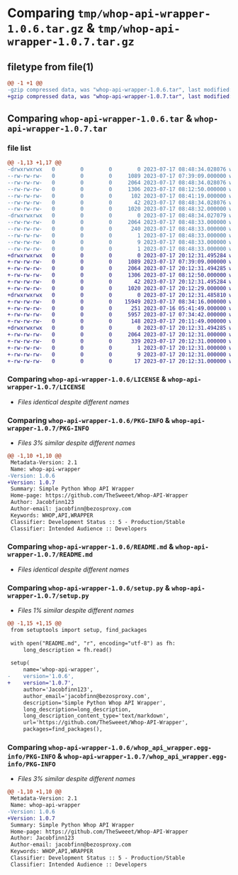 # Comparing `tmp/whop-api-wrapper-1.0.6.tar.gz` & `tmp/whop-api-wrapper-1.0.7.tar.gz`

## filetype from file(1)

```diff
@@ -1 +1 @@
-gzip compressed data, was "whop-api-wrapper-1.0.6.tar", last modified: Mon Jul 17 08:48:34 2023, max compression
+gzip compressed data, was "whop-api-wrapper-1.0.7.tar", last modified: Mon Jul 17 20:12:31 2023, max compression
```

## Comparing `whop-api-wrapper-1.0.6.tar` & `whop-api-wrapper-1.0.7.tar`

### file list

```diff
@@ -1,13 +1,17 @@
-drwxrwxrwx   0        0        0        0 2023-07-17 08:48:34.028076 whop-api-wrapper-1.0.6/
--rw-rw-rw-   0        0        0     1089 2023-07-17 07:39:09.000000 whop-api-wrapper-1.0.6/LICENSE
--rw-rw-rw-   0        0        0     2064 2023-07-17 08:48:34.028076 whop-api-wrapper-1.0.6/PKG-INFO
--rw-rw-rw-   0        0        0     1306 2023-07-17 08:12:50.000000 whop-api-wrapper-1.0.6/README.md
--rw-rw-rw-   0        0        0      102 2023-07-17 08:41:19.000000 whop-api-wrapper-1.0.6/pyproject.toml
--rw-rw-rw-   0        0        0       42 2023-07-17 08:48:34.028076 whop-api-wrapper-1.0.6/setup.cfg
--rw-rw-rw-   0        0        0     1020 2023-07-17 08:48:32.000000 whop-api-wrapper-1.0.6/setup.py
-drwxrwxrwx   0        0        0        0 2023-07-17 08:48:34.027079 whop-api-wrapper-1.0.6/whop_api_wrapper.egg-info/
--rw-rw-rw-   0        0        0     2064 2023-07-17 08:48:33.000000 whop-api-wrapper-1.0.6/whop_api_wrapper.egg-info/PKG-INFO
--rw-rw-rw-   0        0        0      240 2023-07-17 08:48:33.000000 whop-api-wrapper-1.0.6/whop_api_wrapper.egg-info/SOURCES.txt
--rw-rw-rw-   0        0        0        1 2023-07-17 08:48:33.000000 whop-api-wrapper-1.0.6/whop_api_wrapper.egg-info/dependency_links.txt
--rw-rw-rw-   0        0        0        9 2023-07-17 08:48:33.000000 whop-api-wrapper-1.0.6/whop_api_wrapper.egg-info/requires.txt
--rw-rw-rw-   0        0        0        1 2023-07-17 08:48:33.000000 whop-api-wrapper-1.0.6/whop_api_wrapper.egg-info/top_level.txt
+drwxrwxrwx   0        0        0        0 2023-07-17 20:12:31.495284 whop-api-wrapper-1.0.7/
+-rw-rw-rw-   0        0        0     1089 2023-07-17 07:39:09.000000 whop-api-wrapper-1.0.7/LICENSE
+-rw-rw-rw-   0        0        0     2064 2023-07-17 20:12:31.494285 whop-api-wrapper-1.0.7/PKG-INFO
+-rw-rw-rw-   0        0        0     1306 2023-07-17 08:12:50.000000 whop-api-wrapper-1.0.7/README.md
+-rw-rw-rw-   0        0        0       42 2023-07-17 20:12:31.495284 whop-api-wrapper-1.0.7/setup.cfg
+-rw-rw-rw-   0        0        0     1020 2023-07-17 20:12:29.000000 whop-api-wrapper-1.0.7/setup.py
+drwxrwxrwx   0        0        0        0 2023-07-17 20:12:31.485810 whop-api-wrapper-1.0.7/whop-api-wrapper/
+-rw-rw-rw-   0        0        0    15949 2023-07-17 08:34:16.000000 whop-api-wrapper-1.0.7/whop-api-wrapper/Client.py
+-rw-rw-rw-   0        0        0      251 2023-07-16 05:41:49.000000 whop-api-wrapper-1.0.7/whop-api-wrapper/Endpoints.py
+-rw-rw-rw-   0        0        0     5957 2023-07-17 07:34:42.000000 whop-api-wrapper-1.0.7/whop-api-wrapper/Objects.py
+-rw-rw-rw-   0        0        0      148 2023-07-17 20:11:49.000000 whop-api-wrapper-1.0.7/whop-api-wrapper/__init__.py
+drwxrwxrwx   0        0        0        0 2023-07-17 20:12:31.494285 whop-api-wrapper-1.0.7/whop_api_wrapper.egg-info/
+-rw-rw-rw-   0        0        0     2064 2023-07-17 20:12:31.000000 whop-api-wrapper-1.0.7/whop_api_wrapper.egg-info/PKG-INFO
+-rw-rw-rw-   0        0        0      339 2023-07-17 20:12:31.000000 whop-api-wrapper-1.0.7/whop_api_wrapper.egg-info/SOURCES.txt
+-rw-rw-rw-   0        0        0        1 2023-07-17 20:12:31.000000 whop-api-wrapper-1.0.7/whop_api_wrapper.egg-info/dependency_links.txt
+-rw-rw-rw-   0        0        0        9 2023-07-17 20:12:31.000000 whop-api-wrapper-1.0.7/whop_api_wrapper.egg-info/requires.txt
+-rw-rw-rw-   0        0        0       17 2023-07-17 20:12:31.000000 whop-api-wrapper-1.0.7/whop_api_wrapper.egg-info/top_level.txt
```

### Comparing `whop-api-wrapper-1.0.6/LICENSE` & `whop-api-wrapper-1.0.7/LICENSE`

 * *Files identical despite different names*

### Comparing `whop-api-wrapper-1.0.6/PKG-INFO` & `whop-api-wrapper-1.0.7/PKG-INFO`

 * *Files 3% similar despite different names*

```diff
@@ -1,10 +1,10 @@
 Metadata-Version: 2.1
 Name: whop-api-wrapper
-Version: 1.0.6
+Version: 1.0.7
 Summary: Simple Python Whop API Wrapper
 Home-page: https://github.com/TheSweeet/Whop-API-Wrapper
 Author: Jacobfinn123
 Author-email: jacobfinn@bezosproxy.com
 Keywords: WHOP,API,WRAPPER
 Classifier: Development Status :: 5 - Production/Stable
 Classifier: Intended Audience :: Developers
```

### Comparing `whop-api-wrapper-1.0.6/README.md` & `whop-api-wrapper-1.0.7/README.md`

 * *Files identical despite different names*

### Comparing `whop-api-wrapper-1.0.6/setup.py` & `whop-api-wrapper-1.0.7/setup.py`

 * *Files 1% similar despite different names*

```diff
@@ -1,15 +1,15 @@
 from setuptools import setup, find_packages
 
 with open("README.md", "r", encoding="utf-8") as fh:
     long_description = fh.read()
 
 setup(
     name='whop-api-wrapper',
-    version='1.0.6',
+    version='1.0.7',
     author='Jacobfinn123',
     author_email='jacobfinn@bezosproxy.com',
     description='Simple Python Whop API Wrapper',
     long_description=long_description,
     long_description_content_type='text/markdown',
     url='https://github.com/TheSweeet/Whop-API-Wrapper',
     packages=find_packages(),
```

### Comparing `whop-api-wrapper-1.0.6/whop_api_wrapper.egg-info/PKG-INFO` & `whop-api-wrapper-1.0.7/whop_api_wrapper.egg-info/PKG-INFO`

 * *Files 3% similar despite different names*

```diff
@@ -1,10 +1,10 @@
 Metadata-Version: 2.1
 Name: whop-api-wrapper
-Version: 1.0.6
+Version: 1.0.7
 Summary: Simple Python Whop API Wrapper
 Home-page: https://github.com/TheSweeet/Whop-API-Wrapper
 Author: Jacobfinn123
 Author-email: jacobfinn@bezosproxy.com
 Keywords: WHOP,API,WRAPPER
 Classifier: Development Status :: 5 - Production/Stable
 Classifier: Intended Audience :: Developers
```

